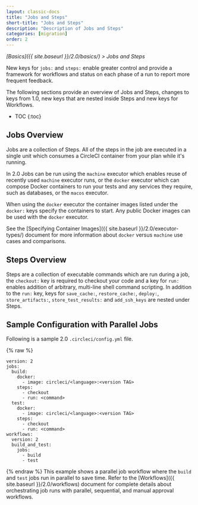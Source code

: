 ```yaml
---
layout: classic-docs
title: "Jobs and Steps"
short-title: "Jobs and Steps"
description: "Description of Jobs and Steps"
categories: [migration]
order: 2
---
```


*[Basics]({{ site.baseurl }}/2.0/basics/) > Jobs and Steps*

New keys for `jobs:` and `steps:` enable greater control and provide a framework for workflows and status on each phase of a run to report more frequent feedback.

The following sections provide an overview of Jobs and Steps, changes to keys from 1.0, new keys that are nested inside Steps and new keys for Workflows.

* TOC
{:toc}

## Jobs Overview

Jobs are a collection of Steps. All of the steps in the job are executed in a single unit which consumes a CircleCI container from your plan while it's running.

In 2.0 Jobs can be run using the `machine` executor which enables reuse of recently used `machine` executor runs, or the `docker` executor which can compose Docker containers to run your tests and any services they require, such as databases, or the `macos` executor.

When using the `docker` executor the container images listed under the `docker:` keys specify the containers to start.  Any public Docker images can be used with the `docker` executor.

See the [Specifying Container Images]({{ site.baseurl }}/2.0/executor-types/) document for more information about `docker` versus `machine` use cases and comparisons.

## Steps Overview

Steps are a collection of executable commands which are run during a job, the `checkout:` key is required to checkout your code and a key for `run:` enables addition of arbitrary, multi-line shell command scripting.  In addition to the `run:` key, keys for `save_cache:`, `restore_cache:`,  `deploy:`, `store_artifacts:`, `store_test_results:` and `add_ssh_keys` are nested under Steps.

## Sample Configuration with Parallel Jobs

Following is a sample 2.0 `.circleci/config.yml` file.

{% raw %}
```
version: 2
jobs:
  build:
    docker:
      - image: circleci/<language>:<version TAG>
    steps:
      - checkout
      - run: <command>
  test:
    docker:
      - image: circleci/<language>:<version TAG>
    steps:
      - checkout
      - run: <command>
workflows:
  version: 2
  build_and_test:
    jobs:
      - build
      - test
```
{% endraw %}
This example shows a parallel job workflow where the `build` and `test` jobs run in parallel to save time. Refer to the [Workflows]({{ site.baseurl }}/2.0/workflows) document for complete details about orchestrating job runs with parallel, sequential, and manual approval workflows.

